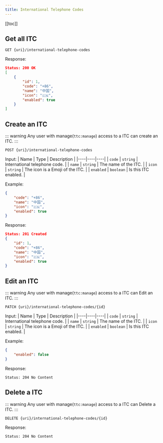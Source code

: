 ```yaml
---
title: International Telephone Codes
---
```


[[toc]]

## Get all ITC

```
GET {uri}/international-telephone-codes
```

Response:

```json
Status: 200 OK
[
    {
        "id": 1,
        "code": "+86",
        "name": "中国",
        "icon": "🇨🇳",
        "enabled": true
    }
]
```

## Create an ITC

::: warning
Any user with manage(`ttc:manage`) access to a ITC can create an ITC.
:::

```
POST {uri}/international-telephone-codes
```

Input:
| Name | Type | Description |
|----|----|----|
| `code` | `string` | International telephone code. |
| `name` | `string` | The name of the ITC. |
| `icon` | `string` | The icon is a Emoji of the ITC. |
| `enabled` | `boolean` | Is this ITC enabled. |

Example:
```json
{
    "code": "+86",
    "name": "中国",
    "icon": "🇨🇳",
    "enabled": true
}
```

Response:
```json
Status: 201 Created
{
    "id": 1,
    "code": "+86",
    "name": "中国",
    "icon": "🇨🇳",
    "enabled": true
}
```

## Edit an ITC

::: warning
Any user with manage(`ttc:manage`) access to a ITC can Edit an ITC.
:::

```
PATCH {uri}/international-telephone-codes/{id}
```

Input:
| Name | Type | Description |
|----|----|----|
| `code` | `string` | International telephone code. |
| `name` | `string` | The name of the ITC. |
| `icon` | `string` | The icon is a Emoji of the ITC. |
| `enabled` | `boolean` | Is this ITC enabled. |

Example:
```json
{
    "enabled": false
}
```

Response:
```
Status: 204 No Content
```

## Delete a ITC

::: warning
Any user with manage(`ttc:manage`) access to a ITC can Delete a ITC.
:::

```
DELETE {uri}/international-telephone-codes/{id}
```

Response:
```
Status: 204 No Content
```

